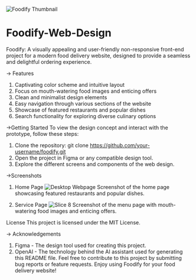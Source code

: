 ![Foodify Thumbnail](https://github.com/the-PrafulDesai/Foodify-Web-Design/assets/108045971/a38c833f-b060-420e-b652-ffe82432066a)
# Foodify-Web-Design
Foodify: A visually appealing and user-friendly non-responsive front-end project for a modern food delivery website, designed to provide a seamless and delightful ordering experience.

-> Features
1) Captivating color scheme and intuitive layout
2) Focus on mouth-watering food images and enticing offers
3) Clean and minimalist design elements
4) Easy navigation through various sections of the website
5) Showcase of featured restaurants and popular dishes
6) Search functionality for exploring diverse culinary options

->Getting Started
To view the design concept and interact with the prototype, follow these steps:
1) Clone the repository: git clone https://github.com/your-username/foodify.git
2) Open the project in Figma or any compatible design tool.
3) Explore the different screens and components of the web design.

->Screenshots
1) Home Page
![Desktop Webpage](https://github.com/the-PrafulDesai/Foodify-Web-Design/assets/108045971/333715f8-22ee-4620-b28d-2e64b72ae9e2)
Screenshot of the home page showcasing featured restaurants and popular dishes.

2) Service Page
![Slice 8](https://github.com/the-PrafulDesai/Foodify-Web-Design/assets/108045971/37b16953-e4f1-42ef-853c-33de35f2aef3)
Screenshot of the menu page with mouth-watering food images and enticing offers.

License
This project is licensed under the MIT License.

-> Acknowledgements
1) Figma - The design tool used for creating this project.
2) OpenAI - The technology behind the AI assistant used for generating this README file.
Feel free to contribute to this project by submitting bug reports or feature requests. Enjoy using Foodify for your food delivery website!
